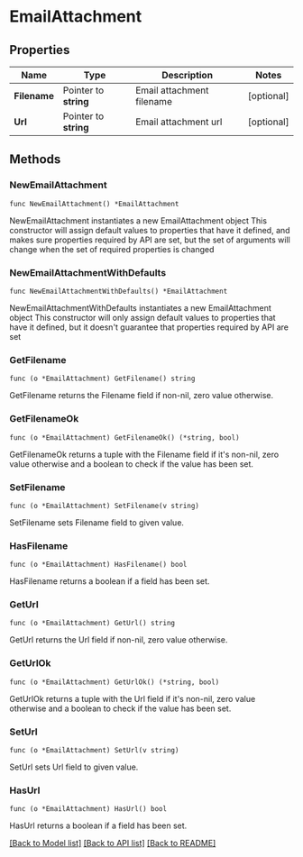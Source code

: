 # EmailAttachment

## Properties

Name | Type | Description | Notes
------------ | ------------- | ------------- | -------------
**Filename** | Pointer to **string** | Email attachment filename | [optional] 
**Url** | Pointer to **string** | Email attachment url | [optional] 

## Methods

### NewEmailAttachment

`func NewEmailAttachment() *EmailAttachment`

NewEmailAttachment instantiates a new EmailAttachment object
This constructor will assign default values to properties that have it defined,
and makes sure properties required by API are set, but the set of arguments
will change when the set of required properties is changed

### NewEmailAttachmentWithDefaults

`func NewEmailAttachmentWithDefaults() *EmailAttachment`

NewEmailAttachmentWithDefaults instantiates a new EmailAttachment object
This constructor will only assign default values to properties that have it defined,
but it doesn't guarantee that properties required by API are set

### GetFilename

`func (o *EmailAttachment) GetFilename() string`

GetFilename returns the Filename field if non-nil, zero value otherwise.

### GetFilenameOk

`func (o *EmailAttachment) GetFilenameOk() (*string, bool)`

GetFilenameOk returns a tuple with the Filename field if it's non-nil, zero value otherwise
and a boolean to check if the value has been set.

### SetFilename

`func (o *EmailAttachment) SetFilename(v string)`

SetFilename sets Filename field to given value.

### HasFilename

`func (o *EmailAttachment) HasFilename() bool`

HasFilename returns a boolean if a field has been set.

### GetUrl

`func (o *EmailAttachment) GetUrl() string`

GetUrl returns the Url field if non-nil, zero value otherwise.

### GetUrlOk

`func (o *EmailAttachment) GetUrlOk() (*string, bool)`

GetUrlOk returns a tuple with the Url field if it's non-nil, zero value otherwise
and a boolean to check if the value has been set.

### SetUrl

`func (o *EmailAttachment) SetUrl(v string)`

SetUrl sets Url field to given value.

### HasUrl

`func (o *EmailAttachment) HasUrl() bool`

HasUrl returns a boolean if a field has been set.


[[Back to Model list]](../README.md#documentation-for-models) [[Back to API list]](../README.md#documentation-for-api-endpoints) [[Back to README]](../README.md)



